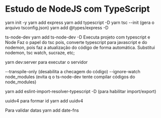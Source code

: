 # Estudo de NodeJS com TypeScript

yarn init -y
yarn add express
yarn add typescript -D
yarn tsc --init (gera o arquivo tsconfig.json)
yarn add @types/express -D

ts-node-dev
yarn add ts-node-dev -D
Executa projeto com typescript e Node
Faz o papel do tsc pois, converte typescript para javascript e do nodemon, pois faz a atualização do código de forma automática.
Substitui nodemon, tsc watch, sucraze, etc;

yarn dev:server para executar o servidor

--transpile-only (desabilita a checagem do código)
--ignore-watch node_modules (evita q o ts-node-dev tente compilar códigos do node_modules)

yarn add eslint-import-resolver-typescript -D (para habilitar import/export)

uuidv4 para formar id
yarn add uuidv4

Para validar datas
yarn add date-fns
